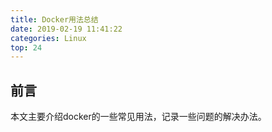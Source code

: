 ```yaml
---
title: Docker用法总结
date: 2019-02-19 11:41:22
categories: Linux
top: 24
---
```


## 前言

本文主要介绍docker的一些常见用法，记录一些问题的解决办法。

